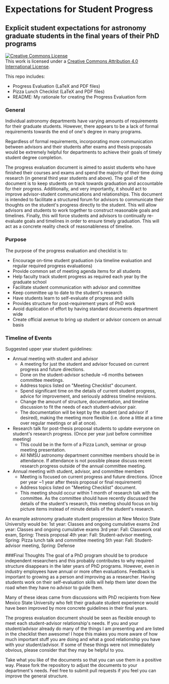 # Expectations for Student Progress
## Explicit student expectations for astronomy graduate students in the final years of their PhD programs

<a rel="license" href="http://creativecommons.org/licenses/by/4.0/"><img alt="Creative Commons License" style="border-width:0" src="https://i.creativecommons.org/l/by/4.0/88x31.png" /></a><br />This work is licensed under a <a rel="license" href="http://creativecommons.org/licenses/by/4.0/">Creative Commons Attribution 4.0 International License</a>.

This repo includes:
* Progress Evaluation (LaTeX and PDF files)
* Pizza Lunch Checklist (LaTeX and PDF files)
* README: My rationale for creating the Progress Evaluation form 


### General
Individual astronomy departments have varying amounts of requirements for their graduate students. However, there appears to be a lack of formal requirements towards the end of one's degree in many programs.

Regardless of formal requirements, incorporating more communication between advisors and their students after exams and thesis proposals would be extremely helpful for departments to achieve their goals of timely student degree completion.

The progress evaluation document is aimed to assist students who have finished their courses and exams and spend the majority of their time doing research (in general third year students and above). The goal of the document is to keep students on track towards graduation and accountable for their progress. Additionally, and very importantly, it should act to improve advisor-student communications and relationships. This document is intended to facilitate a structured forum for advisors to communicate their thoughts on the student's progress directly to the student. This will allow advisors and students to work together to construct reasonable goals and timelines. Finally, this will force students and advisors to continually re-evaluate goals and timelines in order to ensure timely graduation. This will act as a concrete reality check of reasonableness of timeline.


### Purpose
The purpose of the progress evaluation and checklist is to:
* Encourage on-time student graduation (via timeline evaluation and regular required progress evaluations)
* Provide common set of meeting agenda items for all students
* Help faculty track student progress as required each year by the graduate school
* Facilitate student communication with advisor and committee
* Keep committee up to date to the student's research
* Have students learn to self-evaluate of progress and skills
* Provides structure for post-requirement years of PhD work
* Avoid duplication of effort by having standard documents department wide
* Create official avenue to bring up student or advisor concern on annual basis


### Timeline of Events
Suggested upper year student guidelines:
* Annual meeting with student and advisor
    - A meeting for just the student and advisor focused on current progress and future directions.
    - Done on the student-advisor schedule ~6 months between committee meetings.
    - Address topics listed on "Meeting Checklist" document.
    - Spend significant time on the details of current student progress, advice for improvement, and seriously address timeline revisions.
    - Change the amount of structure, documentation, and timeline discussion to fit the needs of each student-advisor pair.
    - The documentation will be kept by the student (and advisor if desired), making the meeting more flexible (i.e. done a little at a time over regular meetings or all at once).
* Research talk for post-thesis proposal students to update everyone on student's research progress. (Once per year just before committee meeting)
    - This could be in the form of a Pizza Lunch, seminar or group meeting presentation.
    - All NMSU astronomy department committee members should be in attendance. If attendance is not possible please discuss recent research progress outside of the annual committee meeting.
* Annual meeting with student, advisor, and committee members
    - Meeting is focused on current progress and future directions. (Once per year ~1 year after thesis proposal or final requirement)
    - Address topics listed on "Meeting Checklist" document.
    - This meeting should occur within 1 month of research talk with the committee. As the committee should have recently discussed the details of the student's research, this meeting should focus on big picture items instead of minute details of the student's research.

An example astronomy graduate student progression at New Mexico State University would be:
1st year: Classes and ongoing cumulative exams
2nd year: Classes and ongoing cumulative exams
3rd year: Fall: Classwork oral exam, Spring: Thesis proposal
4th year: Fall: Student-advisor meeting, Spring: Pizza lunch talk and committee meeting
5th year: Fall: Student-advisor meeting, Spring: Defense


###Final Thoughts
The goal of a PhD program should be to produce independent researchers and this probably contributes to why required structure disappears in the later years of PhD programs. However, even in industry employees have annual or more often evaluations. Feedback is important to growing as a person and improving as a researcher. Having students work on their self-evaluation skills will help them later down the road when they have no advisor to guide them.

Many of these ideas came from discussions with PhD recipients from New Mexico State University who felt their graduate student experience would have been improved by more concrete guidelines in their final years.

The progress evaluation document should be seen as flexible enough to meet each student-advisor relationship's needs. If you and your student/advisor already do many of the things I am presenting and are listed in the checklist then awesome! I hope this makes you more aware of how much important stuff you are doing and what a good relationship you have with your student/advisor. If some of these things were not immediately obvious, please consider that they may be helpful to you.

Take what you like of the documents so that you can use them in a positive way. Please fork the repository to adjust the documents to your department's needs. Feel free to submit pull requests if you feel you can improve the general structure.